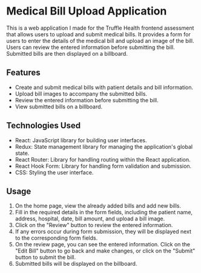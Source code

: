 # Medical Bill Upload Application

This is a web application I made for the Truffle Health frontend assessment that allows users to upload and submit medical bills. It provides a form for users to enter the details of the medical bill and upload an image of the bill. Users can review the entered information before submitting the bill. Submitted bills are then displayed on a billboard.

## Features

- Create and submit medical bills with patient details and bill information.
- Upload bill images to accompany the submitted bills.
- Review the entered information before submitting the bill.
- View submitted bills on a billboard.

## Technologies Used

- React: JavaScript library for building user interfaces.
- Redux: State management library for managing the application's global state.
- React Router: Library for handling routing within the React application.
- React Hook Form: Library for handling form validation and submission.
- CSS: Styling the user interface.

## Usage

1. On the home page, view the already added bills and add new bills.
2. Fill in the required details in the form fields, including the patient name, address, hospital, date, bill amount, and upload a bill image.
3. Click on the "Review" button to review the entered information.
4. If any errors occur during form submission, they will be displayed next to the corresponding form fields.
5. On the review page, you can see the entered information. Click on the "Edit Bill" button to go back and make changes, or click on the "Submit" button to submit the bill.
6. Submitted bills will be displayed on the billboard.
